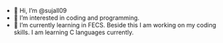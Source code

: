 - 👋 Hi, I’m @sujall09
- 👀 I’m interested in coding and programming.
- 🌱 I’m currently learning in FECS. Beside this I am working on my coding skills. I am learning C languages currently.

<!---
sujall09/sujall09 is a ✨ special ✨ repository because its `README.md` (this file) appears on your GitHub profile.
You can click the Preview link to take a look at your changes.
--->
